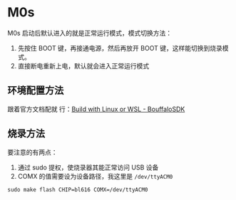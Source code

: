# M0s

M0s 启动后默认进入的就是正常运行模式，模式切换方法：

1. 先按住 BOOT 键，再接通电源，然后再放开 BOOT 键，这样能切换到烧录模式。
2. 直接断电重新上电，默认就会进入正常运行模式

## 环境配置方法

跟着官方文档配就
行：[Build with Linux or WSL - BouffaloSDK](https://bl-mcu-sdk.readthedocs.io/zh_CN/latest/get_started/linux_wsl.html)

## 烧录方法

要注意的有两点：

1. 通过 sudo 提权，使烧录器其能正常访问 USB 设备
2. COMX 的值需要设为设备路径，我这里是 `/dev/ttyACM0`

```shell
sudo make flash CHIP=bl616 COMX=/dev/ttyACM0
```
